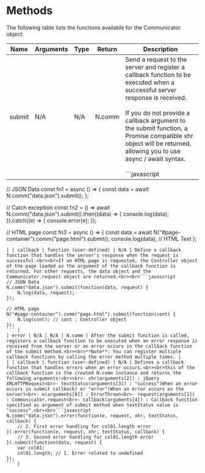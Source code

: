 # Methods

The following table lists the functions available for the Communicator object:

| Name | Arguments | Type | Return | Description |
|------|-----------|------|--------|-------------|
| submit | N/A | N/A | N.comm | Send a request to the server and register a callback function to be executed when a successful server response is received.<br><br>If you do not provide a callback argument to the submit function, a Promise compatible xhr object will be returned, allowing you to use async / await syntax.<br><br>```javascript
// JSON Data
const fn1 = async () => {
    const data = await N.comm("data.json").submit();
};

// Catch exception
const fn2 = () => await N.comm("data.json").submit().then((data) => {
    console.log(data);
}).catch((e) => {
    console.error(e);
});

// HTML page
const fn3 = async () => {
    const data = await N("#page-container").comm("page.html").submit();
    console.log(data); // HTML Text
};
``` |
| | callback | function (user-defined) | N/A | Define a callback function that handles the server's response when the request is successful.<br><br>If an HTML page is requested, the Controller object of the page loaded as the argument of the callback function is returned. For other requests, the data object and the Communicator.request object are returned.<br><br>```javascript
// JSON Data
N.comm("data.json").submit(function(data, request) {
    N.log(data, request);
});

// HTML page
N("#page-container").comm("page.html").submit(function(cont) {
    N.log(cont); // cont : Controller object
});
``` |
| error | N/A | N/A | N.comm | After the submit function is called, registers a callback function to be executed when an error response is received from the server or an error occurs in the callback function of the submit method.<br><br>**Note**: You can register multiple callback functions by calling the error method multiple times. |
| | callback | function (user-defined) | N/A | Defines a callback function that handles errors when an error occurs.<br><br>this of the callback function is the created N.comm instance and returns the following arguments:<br><br>- xhr(arguments[2]) : jQuery XMLHTTPRequest<br>- textStatus(arguments[3]) : "success"(When an error occurs in submit callback) or "error"(When an error occurs on the server)<br>- e(arguments[0]) : ErrorThrown<br>- request(arguments[1]) : Communicator.request<br>- callback(arguments[4]) : Callback function specified as argument of submit method when textStatus value is "success".<br><br>```javascript
N.comm("data.json").error(function(e, request, xhr, textStatus, callback) {
    // 2. First error handling for col01.length error
}).error(function(e, request, xhr, textStatus, callback) {
    // 3. Second error handling for col01.length error
}).submit(function(data, request) {
    var col01;
    col01.length; // 1. Error related to undefined
});
``` |
